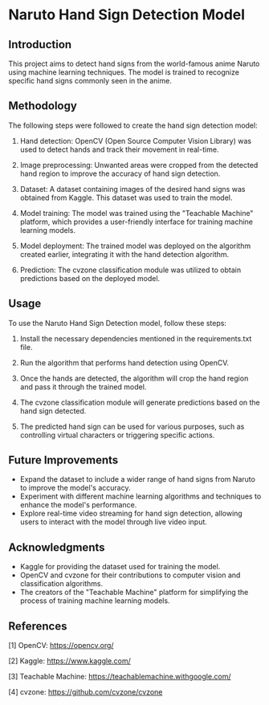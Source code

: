 # Naruto Hand Sign Detection Model

## Introduction
This project aims to detect hand signs from the world-famous anime Naruto using machine learning techniques. The model is trained to recognize specific hand signs commonly seen in the anime.

## Methodology
The following steps were followed to create the hand sign detection model:

1. Hand detection: OpenCV (Open Source Computer Vision Library) was used to detect hands and track their movement in real-time.

2. Image preprocessing: Unwanted areas were cropped from the detected hand region to improve the accuracy of hand sign detection.

3. Dataset: A dataset containing images of the desired hand signs was obtained from Kaggle. This dataset was used to train the model.

4. Model training: The model was trained using the "Teachable Machine" platform, which provides a user-friendly interface for training machine learning models.

5. Model deployment: The trained model was deployed on the algorithm created earlier, integrating it with the hand detection algorithm. 

6. Prediction: The cvzone classification module was utilized to obtain predictions based on the deployed model.

## Usage
To use the Naruto Hand Sign Detection model, follow these steps:

1. Install the necessary dependencies mentioned in the requirements.txt file.

2. Run the algorithm that performs hand detection using OpenCV.

3. Once the hands are detected, the algorithm will crop the hand region and pass it through the trained model.

4. The cvzone classification module will generate predictions based on the hand sign detected.

5. The predicted hand sign can be used for various purposes, such as controlling virtual characters or triggering specific actions.

## Future Improvements
- Expand the dataset to include a wider range of hand signs from Naruto to improve the model's accuracy.
- Experiment with different machine learning algorithms and techniques to enhance the model's performance.
- Explore real-time video streaming for hand sign detection, allowing users to interact with the model through live video input.

## Acknowledgments
- Kaggle for providing the dataset used for training the model.
- OpenCV and cvzone for their contributions to computer vision and classification algorithms.
- The creators of the "Teachable Machine" platform for simplifying the process of training machine learning models.

## References
[1] OpenCV: https://opencv.org/

[2] Kaggle: https://www.kaggle.com/

[3] Teachable Machine: https://teachablemachine.withgoogle.com/

[4] cvzone: https://github.com/cvzone/cvzone
